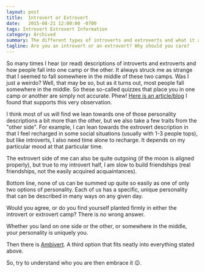 ```yaml
---
layout: post
title:  Introvert or Extrovert
date:   2015-08-21 12:00:00 -0700
tags: Introvert Extrovert Information
category: Archived
summary: The different types of introverts and extroverts and what it all boils down to.
tagline: Are you an introvert or an extrovert? Why should you care?
---
```


So many times I hear (or read) descriptions of introverts and extroverts and how people fall into one camp or the other. It always struck me as strange that I seemed to fall somewhere in the middle of these two camps. Was I just a weirdo? Well, that may be so, but as it turns out, most people fall somewhere in the middle. So these so-called quizzes that place you in one camp or another are simply not accurate. Phew! [Here is an article/blog](http://www.fastcompany.com/3016031/leadership-now/are-you-an-introvert-or-an-extrovert-and-what-it-means-for-your-career) I found that supports this very observation.

I think most of us will find we lean towards one of those personality descriptions a bit more than the other, but we also take a few traits from the "other side". For example, I can lean towards the extrovert description in that I feel recharged in some social situations (usually with 1-3 people tops), but like introverts, I also need time alone to recharge. It depends on my particular mood at that particular time.

The extrovert side of me can also be quite outgoing (if the moon is aligned properly), but true to my introvert half, I am slow to build friendships (real friendships, not the easily acquired acquaintances).

Bottom line, none of us can be summed up quite so easily as one of only two options of personality. Each of us has a specific, unique personality that can be described in many ways on any given day.

Would you agree, or do you find yourself planted firmly in either the introvert or extrovert camp? There is no wrong answer.

Whether you land on one side or the other, or somewhere in the middle, your personality is uniquely you.

Then there is [Ambivert](http://www.huffingtonpost.com/2014/11/24/both-introvert-and-extravert-ambivert_n_6177854.html). A third option that fits neatly into everything stated above.

So, try to understand who you are then embrace it 😉.